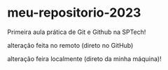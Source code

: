 # meu-repositorio-2023
Primeira aula prática de Git e Github na SPTech!

alteração feita no remoto (direto no GitHub)

alteração feira localmente (direto da minha máquina)!